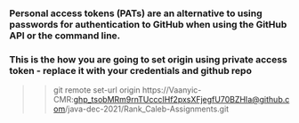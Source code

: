 
### Personal access tokens (PATs) are an alternative to using passwords for authentication to GitHub when using the GitHub API or the command line.

### This is the how you are going to set origin using private access token - replace it with your credentials and github repo   
>>git remote set-url origin https://Vaanyic-CMR: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@github.com/java-dec-2021/Rank_Caleb-Assignments.git
